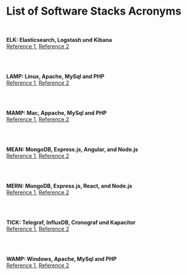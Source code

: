 # List of Software Stacks Acronyms #

<br>

**ELK: Elasticsearch, Logstash und Kibana**
<br>
[Reference 1](https://www.elastic.co/de/what-is/elk-stack),
[Reference 2](https://aws.amazon.com/de/elasticsearch-service/the-elk-stack/)

<br><br>

**LAMP: Linux, Apache, MySql and PHP**
<br>
[Reference 1](https://www.ibm.com/cloud/learn/lamp-stack-explained),
[Reference 2](https://www.liquidweb.com/kb/what-is-a-lamp-stack/)

<br><br>

**MAMP: Mac, Appache, MySql and PHP**
<br>
[Reference 1](https://wpshout.com/quick-guides/how-to-install-mamp-on-your-mac/),
[Reference 2](https://codex.wordpress.org/Installing_WordPress_Locally_on_Your_Mac_With_MAMP)

<br><br>

**MEAN: MongoDB, Express.js, Angular, and Node.js**
<br>
[Reference 1](https://www.ibm.com/cloud/learn/mean-stack-explained),
[Reference 2](https://www.mongodb.com/blog/post/the-mean-stack-mongodb-expressjs-angularjs-and)

<br><br>

**MERN: MongoDB, Express.js, React, and Node.js**
<br>
[Reference 1](https://www.mongodb.com/mern-stack),
[Reference 2](https://www.digitalocean.com/community/tutorials/getting-started-with-the-mern-stack)

<br><br>

**TICK: Telegraf, InfluxDB, Cronograf und Kapacitor**
<br>
[Reference 1](https://www.influxdata.com/blog/introduction-to-influxdatas-influxdb-and-tick-stack/),
[Reference 2](https://www.udemy.com/course/telegraf-influxdb-chronograftick-for-monitoring-sql-server/)

<br><br>

**WAMP: Windows, Apache, MySql and PHP**
<br>
[Reference 1](http://ampps.com/wamp),
[Reference 2](https://www.wpbeginner.com/glossary/wamp/)

<br><br>
